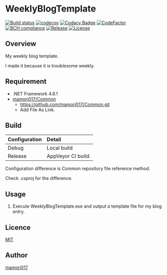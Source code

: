 # WeeklyBlogTemplate

[![Build status](https://ci.appveyor.com/api/projects/status/2adibjfnp4a55cuw?svg=true)](https://ci.appveyor.com/project/mamori017/weeklyblogtemplate)
[![codecov](https://codecov.io/gh/mamori017/WeeklyBlogTemplate/branch/master/graph/badge.svg)](https://codecov.io/gh/mamori017/WeeklyBlogTemplate)
[![Codacy Badge](https://api.codacy.com/project/badge/Grade/44aab32aa6bc4fe39c34a1e1d8487ae4)](https://www.codacy.com/app/mamori017/WeeklyBlogTemplate?utm_source=github.com&amp;utm_medium=referral&amp;utm_content=mamori017/WeeklyBlogTemplate&amp;utm_campaign=Badge_Grade)
[![CodeFactor](https://www.codefactor.io/repository/github/mamori017/weeklyblogtemplate/badge)](https://www.codefactor.io/repository/github/mamori017/weeklyblogtemplate)
[![BCH compliance](https://bettercodehub.com/edge/badge/mamori017/WeeklyBlogTemplate?branch=master)](https://bettercodehub.com/)
[![Release](https://img.shields.io/github/release/mamori017/WeeklyBlogTemplate.svg)](https://github.com/mamori017/WeeklyBlogTemplate/releases/latest)
[![License](https://img.shields.io/github/license/mamori017/WeeklyBlogTemplate.svg)](https://github.com/mamori017/WeeklyBlogTemplate/blob/master/LICENSE)

## Overview

My weekly blog template.

I made it because it is troublesome weekly.

## Requirement

- .NET Framework 4.6.1
- [mamori017/Common](https://github.com/mamori017/Common)
  - https://github.com/mamori017/Common.git
  - Add File As Link.

## Build

|Configuration |Detail |
|:-----|:-----|
|Debug | Local build|
|Release |AppVeyor CI build.|

Configuration difference is Common repository file reference method. 

Check .csproj for the difference.

## Usage

1. Execute WeeklyBlogTemplate.exe and output a template file for my blog entry.

## Licence

[MIT](https://github.com/mamori017/WeeklyBlogTemplate/blob/master/LICENSE)

## Author

[mamori017](https://github.com/mamori017)